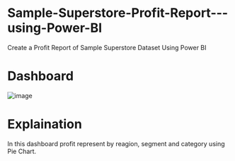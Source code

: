 # Sample-Superstore-Profit-Report---using-Power-BI
 Create a Profit Report of Sample Superstore Dataset Using Power BI

# Dashboard
  ![image](https://user-images.githubusercontent.com/84785759/123520053-63256680-d6cc-11eb-8f86-68608a9a72ea.png)
  
# Explaination 
  In this dashboard profit represent by reagion, segment and  category using Pie Chart.
 
  
